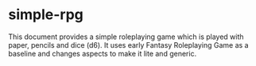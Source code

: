 # simple-rpg

This document provides a simple roleplaying game which is played with paper, pencils and dice (d6). 
It uses early Fantasy Roleplaying Game as a baseline and changes aspects to make it lite and generic.
